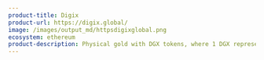 ```yaml
---
product-title: Digix
product-url: https://digix.global/
image: /images/output_md/httpsdigixglobal.png
ecosystem: ethereum
product-description: Physical gold with DGX tokens, where 1 DGX represents 1 gram of gold on Ethereum.
---
```

